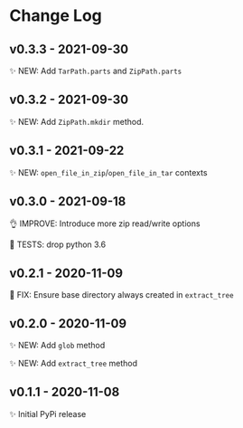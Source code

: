 # Change Log

## v0.3.3 - 2021-09-30

✨ NEW: Add `TarPath.parts` and `ZipPath.parts`

## v0.3.2 - 2021-09-30

✨ NEW: Add `ZipPath.mkdir` method.

## v0.3.1 - 2021-09-22

✨ NEW: `open_file_in_zip`/`open_file_in_tar` contexts

## v0.3.0 - 2021-09-18

👌 IMPROVE: Introduce more zip read/write options

🧪 TESTS: drop python 3.6

## v0.2.1 - 2020-11-09

🐛 FIX: Ensure base directory always created in `extract_tree`

## v0.2.0 - 2020-11-09

✨ NEW: Add `glob` method

✨ NEW: Add `extract_tree` method

## v0.1.1 - 2020-11-08

✨ Initial PyPi release
